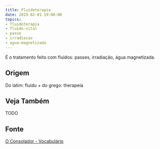 ```yaml
---
title: Fluidoterapia
date: 2019-02-01 19:00:00
topics:
- fluidoterapia
- fluido-vital
- passe
- irradiacao
- agua-magnetizada
---
```


É o tratamento feito com fluidos: passes, irradiação, água magnetizada.

## Origem
Do latim: fluidu + do grego: therapeía

## Veja Também
TODO

## Fonte
[O Consolador - Vocabulário](http://www.oconsolador.com.br/linkfixo/vocabulario/principal.html)



